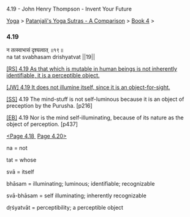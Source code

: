 4.19 - John Henry Thompson - Invent Your Future   
    

[Yoga](../../../yoga.md)‎ > ‎[Patanjali's Yoga Sutras - A Comparison](../../patanjani.md)‎ > ‎[Book 4](../book-4.md)‎ > ‎

### 4.19

न तत्स्वाभासं दृश्यत्वात् ॥१९॥  
na tat svabhasam drishyatvat ||19||  
  
  
[\[RS\] 4.19 As that which is mutable in human beings is not inherently identifiable, it is a perceptible object.](http://www.ashtangayoga.info/source-texts/yoga-sutra-patanjali/chapter-4/item/na-tat-svabhasam-drishyatvat-19/)  
  
[\[JW\] 4.19 It does not illumine itself, since it is an object-for-sight.](http://books.google.com/books?id=YzFImjtOxUwC&pg=PA328&ci=150%2C1184%2C804%2C38&source=bookclip)  
  
[\[SS\]](http://www.amazon.com/Yoga-Sutras-Patanjali-Commentary-Satchidananda/dp/0932040381) 4.19 The mind-stuff is not self-luminous because it is an object of preception by the Purusha. \[p216\]  
  
[\[EB\]](http://www.amazon.com/Yoga-Sutras-Patanjali-Translation-Commentary/dp/0865477361/ref=sr_1_1?ie=UTF8&s=books&qid=1250508322&sr=1-1) 4.19 Nor is the mind self-illuminating, because of its nature as the object of perception. \[p437\]  
  
  
[<Page 4.18](418.md)[ ](415.md) [Page 4.20>](420.md)  
  

na = not  
  
tat = whose  
  
svā = itself  
  
bhāsam = illuminating; luminous; identifiable; recognizable  
  
svā-bhāsam = self illuminating; inherently recognizable  
  
dṛśyatvāt = perceptibility; a perceptible object

